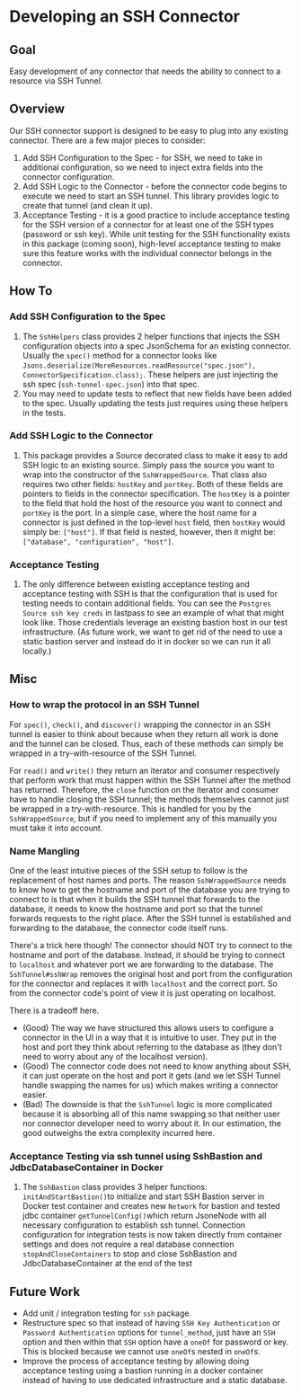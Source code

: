 # Developing an SSH Connector

## Goal

Easy development of any connector that needs the ability to connect to a resource via SSH Tunnel.

## Overview

Our SSH connector support is designed to be easy to plug into any existing connector. There are a
few major pieces to consider:

1. Add SSH Configuration to the Spec - for SSH, we need to take in additional configuration, so we
   need to inject extra fields into the connector configuration.
2. Add SSH Logic to the Connector - before the connector code begins to execute we need to start an
   SSH tunnel. This library provides logic to create that tunnel (and clean it up).
3. Acceptance Testing - it is a good practice to include acceptance testing for the SSH version of a
   connector for at least one of the SSH types (password or ssh key). While unit testing for the SSH
   functionality exists in this package (coming soon), high-level acceptance testing to make sure
   this feature works with the individual connector belongs in the connector.

## How To

### Add SSH Configuration to the Spec

1. The `SshHelpers` class provides 2 helper functions that injects the SSH configuration objects
   into a spec JsonSchema for an existing connector. Usually the `spec()` method for a connector
   looks like
   `Jsons.deserialize(MoreResources.readResource("spec.json"), ConnectorSpecification.class);`.
   These helpers are just injecting the ssh spec (`ssh-tunnel-spec.json`) into that spec.
2. You may need to update tests to reflect that new fields have been added to the spec. Usually
   updating the tests just requires using these helpers in the tests.

### Add SSH Logic to the Connector

1. This package provides a Source decorated class to make it easy to add SSH logic to an existing
   source. Simply pass the source you want to wrap into the constructor of the `SshWrappedSource`.
   That class also requires two other fields: `hostKey` and `portKey`. Both of these fields are
   pointers to fields in the connector specification. The `hostKey` is a pointer to the field that
   hold the host of the resource you want to connect and `portKey` is the port. In a simple case,
   where the host name for a connector is just defined in the top-level `host` field, then `hostKey`
   would simply be: `["host"]`. If that field is nested, however, then it might be:
   `["database", "configuration", "host"]`.

### Acceptance Testing

1. The only difference between existing acceptance testing and acceptance testing with SSH is that
   the configuration that is used for testing needs to contain additional fields. You can see the
   `Postgres Source ssh key creds` in lastpass to see an example of what that might look like. Those
   credentials leverage an existing bastion host in our test infrastructure. (As future work, we
   want to get rid of the need to use a static bastion server and instead do it in docker so we can
   run it all locally.)

## Misc

### How to wrap the protocol in an SSH Tunnel

For `spec()`, `check()`, and `discover()` wrapping the connector in an SSH tunnel is easier to think
about because when they return all work is done and the tunnel can be closed. Thus, each of these
methods can simply be wrapped in a try-with-resource of the SSH Tunnel.

For `read()` and `write()` they return an iterator and consumer respectively that perform work that
must happen within the SSH Tunnel after the method has returned. Therefore, the `close` function on
the iterator and consumer have to handle closing the SSH tunnel; the methods themselves cannot just
be wrapped in a try-with-resource. This is handled for you by the `SshWrappedSource`, but if you
need to implement any of this manually you must take it into account.

### Name Mangling

One of the least intuitive pieces of the SSH setup to follow is the replacement of host names and
ports. The reason `SshWrappedSource` needs to know how to get the hostname and port of the database
you are trying to connect to is that when it builds the SSH tunnel that forwards to the database, it
needs to know the hostname and port so that the tunnel forwards requests to the right place. After
the SSH tunnel is established and forwarding to the database, the connector code itself runs.

There's a trick here though! The connector should NOT try to connect to the hostname and port of the
database. Instead, it should be trying to connect to `localhost` and whatever port we are forwarding
to the database. The `SshTunnel#sshWrap` removes the original host and port from the configuration
for the connector and replaces it with `localhost` and the correct port. So from the connector
code's point of view it is just operating on localhost.

There is a tradeoff here.

- (Good) The way we have structured this allows users to configure a connector in the UI in a way
  that it is intuitive to user. They put in the host and port they think about referring to the
  database as (they don't need to worry about any of the localhost version).
- (Good) The connector code does not need to know anything about SSH, it can just operate on the
  host and port it gets (and we let SSH Tunnel handle swapping the names for us) which makes writing
  a connector easier.
- (Bad) The downside is that the `SshTunnel` logic is more complicated because it is absorbing all
  of this name swapping so that neither user nor connector developer need to worry about it. In our
  estimation, the good outweighs the extra complexity incurred here.

### Acceptance Testing via ssh tunnel using SshBastion and JdbcDatabaseContainer in Docker

1. The `SshBastion` class provides 3 helper functions: `initAndStartBastion()`to initialize and
   start SSH Bastion server in Docker test container and creates new `Network` for bastion and
   tested jdbc container `getTunnelConfig()`which return JsoneNode with all necessary configuration
   to establish ssh tunnel. Connection configuration for integration tests is now taken directly
   from container settings and does not require a real database connection `stopAndCloseContainers`
   to stop and close SshBastion and JdbcDatabaseContainer at the end of the test

## Future Work

- Add unit / integration testing for `ssh` package.
- Restructure spec so that instead of having `SSH Key Authentication` or `Password Authentication`
  options for `tunnel_method`, just have an `SSH` option and then within that `SSH` option have a
  `oneOf` for password or key. This is blocked because we cannot use `oneOf`s nested in `oneOf`s.
- Improve the process of acceptance testing by allowing doing acceptance testing using a bastion
  running in a docker container instead of having to use dedicated infrastructure and a static
  database.
